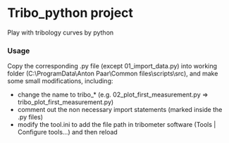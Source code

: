 # Tribo_python project
Play with tribology curves by python

### Usage
Copy the corresponding .py file (except 01_import_data.py) into working folder (C:\ProgramData\Anton Paar\Common files\scripts\src), 
and make some small modifications, including:
* change the name to tribo_* (e.g. 02_plot_first_measurement.py => tribo_plot_first_measurement.py)
* comment out the non necessary import statements (marked inside the .py files)
* modify the tool.ini to add the file path in tribometer software (Tools | Configure tools...) and then reload


